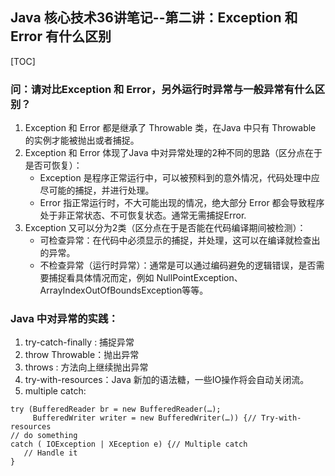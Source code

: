 ## Java 核心技术36讲笔记--第二讲：Exception 和Error 有什么区别
[TOC]

### 问：请对比Exception 和 Error，另外运行时异常与一般异常有什么区别？
1. Exception 和 Error 都是继承了 Throwable 类，在Java 中只有 Throwable 的实例才能被抛出或者捕捉。
2. Exception 和 Error 体现了Java 中对异常处理的2种不同的思路（区分点在于是否可恢复）：
	+ Exception 是程序正常运行中，可以被预料到的意外情况，代码处理中应尽可能的捕捉，并进行处理。
	+ Error 指正常运行时，不大可能出现的情况，绝大部分 Error 都会导致程序处于非正常状态、不可恢复状态。通常无需捕捉Error.
3. Exception 又可以分为2类（区分点在于是否能在代码编译期间被检测）：
	+ 可检查异常：在代码中必须显示的捕捉，并处理，这可以在编译就检查出的异常。
	+ 不检查异常（运行时异常）：通常是可以通过编码避免的逻辑错误，是否需要捕捉看具体情况而定，例如 NullPointException、ArrayIndexOutOfBoundsException等等。

### Java 中对异常的实践：
1. try-catch-finally : 捕捉异常
2. throw Throwable：抛出异常
3. throws : 方法向上继续抛出异常
4. try-with-resources：Java 新加的语法糖，一些IO操作将会自动关闭流。
5. multiple catch: 
```
try (BufferedReader br = new BufferedReader(…);
     BufferedWriter writer = new BufferedWriter(…)) {// Try-with-resources
// do something
catch ( IOException | XEception e) {// Multiple catch
   // Handle it
} 
```

